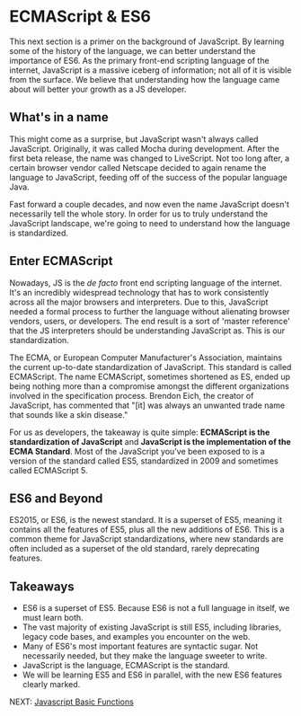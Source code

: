 # ECMAScript & ES6

This next section is a primer on the background of JavaScript. By learning some of the history of the language, we can better understand the importance of ES6. As the primary front-end scripting language of the internet, JavaScript is a massive iceberg of information; not all of it is visible from the surface. We believe that understanding how the language came about will better your growth as a JS developer.

## What's in a name

This might come as a surprise, but JavaScript wasn't always called JavaScript. Originally, it was called Mocha during development. After the first beta release, the name was changed to LiveScript. Not too long after, a certain browser vendor called Netscape decided to again rename the language to JavaScript, feeding off of the success of the popular language Java.

Fast forward a couple decades, and now even the name JavaScript doesn't necessarily tell the whole story. In order for us to truly understand the JavaScript landscape, we're going to need to understand how the language is standardized.

## Enter ECMAScript

Nowadays, JS is the _de facto_ front end scripting language of the internet. It's an incredibly widespread technology that has to work consistently across all the major browsers and interpreters. Due to this, JavaScript needed a formal process to further the language without alienating browser vendors, users, or developers. The end result is a sort of 'master reference' that the JS interpreters should be understanding JavaScript as. This is our standardization.

The ECMA, or European Computer Manufacturer's Association, maintains the current up-to-date standardization of JavaScript. This standard is called ECMAScript. The name ECMAScript, sometimes shortened as ES, ended up being nothing more than a compromise amongst the different organizations involved in the specification process. Brendon Eich, the creator of JavaScript, has commented that "[it] was always an unwanted trade name that sounds like a skin disease."

For us as developers, the takeaway is quite simple: **ECMAScript is the standardization of JavaScript** and **JavaScript is the implementation of the ECMA Standard**. Most of the JavaScript you've been exposed to is a version of the standard called ES5, standardized in 2009 and sometimes called ECMAScript 5.

## ES6 and Beyond

ES2015, or ES6, is the newest standard. It is a superset of ES5, meaning it contains all the features of ES5, plus all the new additions of ES6. This is a common theme for JavaScript standardizations, where new standards are often included as a superset of the old standard, rarely deprecating features.

## Takeaways

* ES6 is a superset of ES5. Because ES6 is not a full language in itself, we must learn both.
* The vast majority of existing JavaScript is still ES5, including libraries, legacy code bases, and examples you encounter on the web.
* Many of ES6's most important features are syntactic sugar. Not necessarily needed, but they make the language sweeter to write.
* JavaScript is the language, ECMAScript is the standard.
* We will be learning ES5 and ES6 in parallel, with the new ES6 features clearly marked.

NEXT: [Javascript Basic Functions](./basic_functions_1.md)
